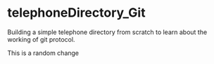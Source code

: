 # telephoneDirectory_Git
Building a simple telephone directory from scratch to learn about the working of git protocol.

This is a random change
